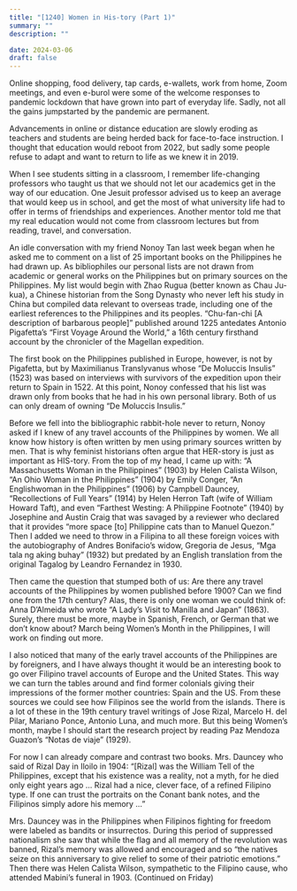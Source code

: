 ```yaml
---
title: "[1240] Women in His-tory (Part 1)"
summary: ""
description: ""

date: 2024-03-06
draft: false
---
```


Online shopping, food delivery, tap cards, e-wallets, work from home, Zoom meetings, and even e-burol were some of the welcome responses to pandemic lockdown that have grown into part of everyday life. Sadly, not all the gains jumpstarted by the pandemic are permanent.

Advancements in online or distance education are slowly eroding as teachers and students are being herded back for face-to-face instruction. I thought that education would reboot from 2022, but sadly some people refuse to adapt and want to return to life as we knew it in 2019.

When I see students sitting in a classroom, I remember life-changing professors who taught us that we should not let our academics get in the way of our education. One Jesuit professor advised us to keep an average that would keep us in school, and get the most of what university life had to offer in terms of friendships and experiences. Another mentor told me that my real education would not come from classroom lectures but from reading, travel, and conversation.

An idle conversation with my friend Nonoy Tan last week began when he asked me to comment on a list of 25 important books on the Philippines he had drawn up. As bibliophiles our personal lists are not drawn from academic or general works on the Philippines but on primary sources on the Philippines. My list would begin with Zhao Rugua (better known as Chau Ju-kua), a Chinese historian from the Song Dynasty who never left his study in China but compiled data relevant to overseas trade, including one of the earliest references to the Philippines and its peoples. “Chu-fan-chi [A description of barbarous people]” published around 1225 antedates Antonio Pigafetta’s “First Voyage Around the World,” a 16th century firsthand account by the chronicler of the Magellan expedition.

The first book on the Philippines published in Europe, however, is not by Pigafetta, but by Maximilianus Translyvanus whose “De Moluccis Insulis” (1523) was based on interviews with survivors of the expedition upon their return to Spain in 1522. At this point, Nonoy confessed that his list was drawn only from books that he had in his own personal library. Both of us can only dream of owning “De Moluccis Insulis.”

Before we fell into the bibliographic rabbit-hole never to return, Nonoy asked if I knew of any travel accounts of the Philippines by women. We all know how history is often written by men using primary sources written by men. That is why feminist historians often argue that HER-story is just as important as HIS-tory. From the top of my head, I came up with: “A Massachusetts Woman in the Philippines” (1903) by Helen Calista Wilson, “An Ohio Woman in the Philippines” (1904) by Emily Conger, “An Englishwoman in the Philippines” (1906) by Campbell Dauncey, “Recollections of Full Years” (1914) by Helen Herron Taft (wife of William Howard Taft), and even “Farthest Westing: A Philippine Footnote” (1940) by Josephine and Austin Craig that was savaged by a reviewer who declared that it provides “more space [to] Philippine cats than to Manuel Quezon.” Then I added we need to throw in a Filipina to all these foreign voices with the autobiography of Andres Bonifacio’s widow, Gregoria de Jesus, “Mga tala ng aking buhay” (1932) but predated by an English translation from the original Tagalog by Leandro Fernandez in 1930.

Then came the question that stumped both of us: Are there any travel accounts of the Philippines by women published before 1900? Can we find one from the 17th century? Alas, there is only one woman we could think of: Anna D’Almeida who wrote “A Lady’s Visit to Manilla and Japan” (1863). Surely, there must be more, maybe in Spanish, French, or German that we don’t know about? March being Women’s Month in the Philippines, I will work on finding out more.

I also noticed that many of the early travel accounts of the Philippines are by foreigners, and I have always thought it would be an interesting book to go over Filipino travel accounts of Europe and the United States. This way we can turn the tables around and find former colonials giving their impressions of the former mother countries: Spain and the US. From these sources we could see how Filipinos see the world from the islands. There is a lot of these in the 19th century travel writings of Jose Rizal, Marcelo H. del Pilar, Mariano Ponce, Antonio Luna, and much more. But this being Women’s month, maybe I should start the research project by reading Paz Mendoza Guazon’s “Notas de viaje” (1929).

For now I can already compare and contrast two books. Mrs. Dauncey who said of Rizal Day in Iloilo in 1904: “[Rizal] was the William Tell of the Philippines, except that his existence was a reality, not a myth, for he died only eight years ago … Rizal had a nice, clever face, of a refined Filipino type. If one can trust the portraits on the Conant bank notes, and the Filipinos simply adore his memory …”

Mrs. Dauncey was in the Philippines when Filipinos fighting for freedom were labeled as bandits or insurrectos. During this period of suppressed nationalism she saw that while the flag and all memory of the revolution was banned, Rizal’s memory was allowed and encouraged and so “the natives seize on this anniversary to give relief to some of their patriotic emotions.” Then there was Helen Calista Wilson, sympathetic to the Filipino cause, who attended Mabini’s funeral in 1903. (Continued on Friday)
